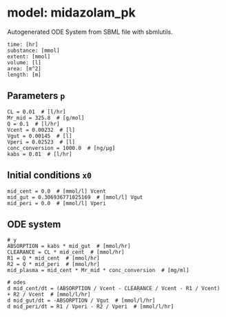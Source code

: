 # model: midazolam_pk
Autogenerated ODE System from SBML file with sbmlutils.
```
time: [hr]
substance: [mmol]
extent: [mmol]
volume: [l]
area: [m^2]
length: [m]
```

## Parameters `p`
```
CL = 0.01  # [l/hr] 
Mr_mid = 325.8  # [g/mol] 
Q = 0.1  # [l/hr] 
Vcent = 0.00232  # [l] 
Vgut = 0.00145  # [l] 
Vperi = 0.02523  # [l] 
conc_conversion = 1000.0  # [ng/µg] 
kabs = 0.01  # [l/hr] 
```

## Initial conditions `x0`
```
mid_cent = 0.0  # [mmol/l] Vcent
mid_gut = 0.306936771025169  # [mmol/l] Vgut
mid_peri = 0.0  # [mmol/l] Vperi
```

## ODE system
```
# y
ABSORPTION = kabs * mid_gut  # [mmol/hr]
CLEARANCE = CL * mid_cent  # [mmol/hr]
R1 = Q * mid_cent  # [mmol/hr]
R2 = Q * mid_peri  # [mmol/hr]
mid_plasma = mid_cent * Mr_mid * conc_conversion  # [mg/ml]

# odes
d mid_cent/dt = (ABSORPTION / Vcent - CLEARANCE / Vcent - R1 / Vcent) + R2 / Vcent  # [mmol/l/hr]
d mid_gut/dt = -ABSORPTION / Vgut  # [mmol/l/hr]
d mid_peri/dt = R1 / Vperi - R2 / Vperi  # [mmol/l/hr]
```